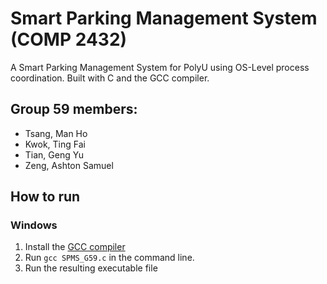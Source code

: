 # Smart Parking Management System (COMP 2432)
A Smart Parking Management System for PolyU using OS-Level process coordination. Built with C and the GCC compiler.

## Group 59 members:
- Tsang, Man Ho
- Kwok, Ting Fai
- Tian, Geng Yu
- Zeng, Ashton Samuel

## How to run

### Windows
1. Install the [GCC compiler](https://gcc.gnu.org/install/download.html)
2. Run `gcc SPMS_G59.c` in the command line.
3. Run the resulting executable file